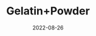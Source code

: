 ---
title: 'Gelatin+Powder'
date: '2022-08-26' 
metatag: '' 
inventory: '0' 
draft: false 
# meta description 
shortDescripton: ''
description: 'Chemical'
longdescription: ''
featured: True
# product Price
price: '30.0'
# Product Short Description
shortDescription: ''
productID: '1465FCD7-1E25-ED11-9968-005056B3A416'
type: 'products'
category: 'Chemical' 
thumnailproduct: 'https://aminsaddiquidawakhana.eralive.net/images/products/1465FCD7-1E25-ED11-9968-005056B3A4161.png' 
images:
  - image: 'images/products/1465FCD7-1E25-ED11-9968-005056B3A4161.png'  
Variants:
---